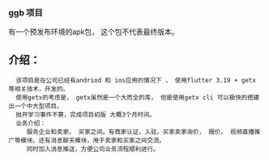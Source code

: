 
###  ggb 项目

   有一个预发布环境的apk包，   这个包不代表最终版本。

## 介绍：

      该项目是在公司已经有andriod 和 ios应用的情况下 ， 使用flutter 3.19 + getx  等相关技术，开发的。
      使用getx的考虑是， getx虽然是一个大而全的库， 但是使用getx cli 可以极快的搭建出一个中大型项目。
      抛开学习事件不算，完成项目初版 大概3个月时间。
      业务介绍： 
         服务企业和卖家， 买家之间。有商家认证，入驻。买家卖家询价， 报价， 视频直播推广等模块。还有消息聊天模块，用于卖家和买家之间交流。
         同时加入消息推送，方便公司业务流程顺利进行。
